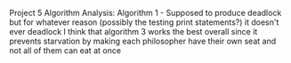Project 5 Algorithm Analysis:
Algorithm 1 - Supposed to produce deadlock but for whatever reason (possibly the testing print statements?) it doesn't ever deadlock
I think that algorithm 3 works the best overall since it prevents starvation by making each philosopher have their own seat and not all of them can eat at once
